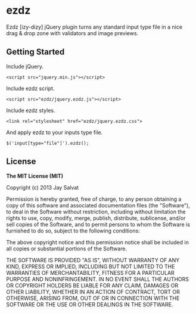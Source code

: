 ezdz
====

Ezdz [izy-dizy] jQuery plugin turns any standard input type file in a nice drag & drop zone with validators and image previews.

Getting Started
---------------

Include jQuery.

    <script src="jquery.min.js"></script>
    
Include ezdz script.

    <script src="ezdz/jquery.ezdz.js"></script>

Include ezdz styles.

    <link rel="stylesheet" href="ezdz/jquery.ezdz.css">
    
And apply ezdz to your inputs type file.

    $('input[type="file"]').ezdz();
    
License
-------

**The MIT License (MIT)**

Copyright (c) 2013 Jay Salvat

Permission is hereby granted, free of charge, to any person obtaining a copy
of this software and associated documentation files (the "Software"), to deal
in the Software without restriction, including without limitation the rights
to use, copy, modify, merge, publish, distribute, sublicense, and/or sell
copies of the Software, and to permit persons to whom the Software is
furnished to do so, subject to the following conditions:

The above copyright notice and this permission notice shall be included in
all copies or substantial portions of the Software.

THE SOFTWARE IS PROVIDED "AS IS", WITHOUT WARRANTY OF ANY KIND, EXPRESS OR
IMPLIED, INCLUDING BUT NOT LIMITED TO THE WARRANTIES OF MERCHANTABILITY,
FITNESS FOR A PARTICULAR PURPOSE AND NONINFRINGEMENT. IN NO EVENT SHALL THE
AUTHORS OR COPYRIGHT HOLDERS BE LIABLE FOR ANY CLAIM, DAMAGES OR OTHER
LIABILITY, WHETHER IN AN ACTION OF CONTRACT, TORT OR OTHERWISE, ARISING FROM,
OUT OF OR IN CONNECTION WITH THE SOFTWARE OR THE USE OR OTHER DEALINGS IN
THE SOFTWARE.
